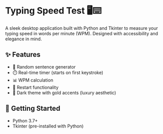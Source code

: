 # Typing Speed Test 🖥️⌨️

A sleek desktop application built with Python and Tkinter to measure your typing speed in words per minute (WPM). Designed with accessibility and elegance in mind.

## ✨ Features

- 🧠 Random sentence generator
- ⏱️ Real-time timer (starts on first keystroke)
- 📊 WPM calculation
- 🔁 Restart functionality
- 🎨 Dark theme with gold accents (luxury aesthetic)

## 📸 Getting Started

- Python 3.7+
- Tkinter (pre-installed with Python)
